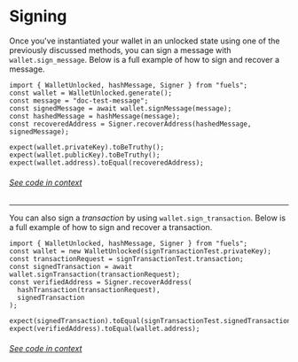 # Signing

Once you've instantiated your wallet in an unlocked state using one of the previously discussed methods, you can sign a message with `wallet.sign_message`. Below is a full example of how to sign and recover a message.

```ts:line-numbers
import { WalletUnlocked, hashMessage, Signer } from "fuels";
const wallet = WalletUnlocked.generate();
const message = "doc-test-message";
const signedMessage = await wallet.signMessage(message);
const hashedMessage = hashMessage(message);
const recoveredAddress = Signer.recoverAddress(hashedMessage, signedMessage);

expect(wallet.privateKey).toBeTruthy();
expect(wallet.publicKey).toBeTruthy();
expect(wallet.address).toEqual(recoveredAddress);
```

###### [See code in context](https://github.com/FuelLabs/fuels-ts/blob/master/packages/fuel-gauge/src/doc-examples.test.ts#L197-L208)

---

You can also sign a _transaction_ by using `wallet.sign_transaction`. Below is a full example of how to sign and recover a transaction.

```ts:line-numbers
import { WalletUnlocked, hashMessage, Signer } from "fuels";
const wallet = new WalletUnlocked(signTransactionTest.privateKey);
const transactionRequest = signTransactionTest.transaction;
const signedTransaction = await wallet.signTransaction(transactionRequest);
const verifiedAddress = Signer.recoverAddress(
  hashTransaction(transactionRequest),
  signedTransaction
);

expect(signedTransaction).toEqual(signTransactionTest.signedTransaction);
expect(verifiedAddress).toEqual(wallet.address);
```

###### [See code in context](https://github.com/FuelLabs/fuels-ts/blob/master/packages/wallet/src/wallet-unlocked.test.ts#L38-L50)
